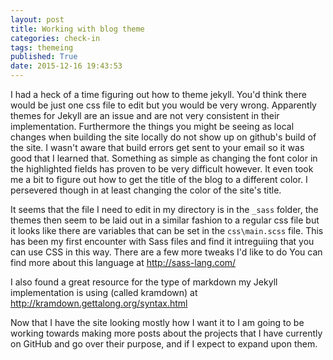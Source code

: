 ```yaml
---
layout: post
title: Working with blog theme
categories: check-in
tags: themeing
published: True
date: 2015-12-16 19:43:53
---
```


I had a heck of a time figuring out how to theme jekyll. You'd think there would be just one css file to edit but you would be very wrong. Apparently themes for Jekyll are an issue and are not very consistent in their implementation. Furthermore the things you might be seeing as local changes when building the site locally do not show up on github's build of the site. I wasn't aware that build errors get sent to your email so it was good that I learned that. Something as simple as changing the font color in the highlighted fields has proven to be very difficult however. It even took me a bit to figure out how to get the title of the blog to a different color. I persevered though in at least changing the color of the site's title.

It seems that the file I need to edit in my directory is in the `_sass` folder, the themes then seem to be laid out in a similar fashion to a regular css file but it looks like there are variables that can be set in the `css\main.scss` file. This has been my first encounter with Sass files and find it intreguiing that you can use CSS in this way. There are a few more tweaks I'd like to do You can find more about this language at http://sass-lang.com/

I also found a great resource for the type of markdown my Jekyll implementation is using (called kramdown) at http://kramdown.gettalong.org/syntax.html

Now that I have the site looking mostly how I want it to I am going to be working towards making more posts about the projects that I have currently on GitHub and go over their purpose, and if I expect to expand upon them.